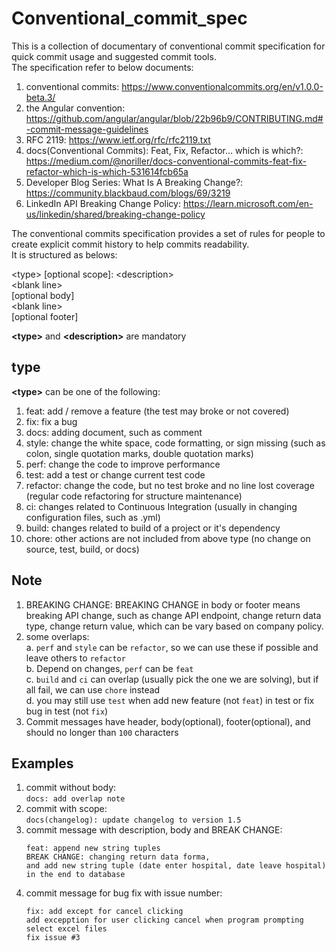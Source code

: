# Conventional_commit_spec
This is a collection of documentary of conventional commit specification for quick commit usage and suggested commit tools.<br >
The specification refer to below documents:<br >
1. conventional commits: https://www.conventionalcommits.org/en/v1.0.0-beta.3/<br >
2. the Angular convention: https://github.com/angular/angular/blob/22b96b9/CONTRIBUTING.md#-commit-message-guidelines<br >
3. RFC 2119: https://www.ietf.org/rfc/rfc2119.txt<br >
4. docs(Conventional Commits): Feat, Fix, Refactor… which is which?: https://medium.com/@noriller/docs-conventional-commits-feat-fix-refactor-which-is-which-531614fcb65a<br >
5. Developer Blog Series: What Is A Breaking Change?: https://community.blackbaud.com/blogs/69/3219 <br >
6. LinkedIn API Breaking Change Policy: https://learn.microsoft.com/en-us/linkedin/shared/breaking-change-policy<br >

The conventional commits specification provides a set of rules for people to create explicit commit history to help commits readability.<br >
It is structured as belows:<br >

&lt;type&gt; [optional scope]: &lt;description&gt;<br >
&lt;blank line&gt;<br >
[optional body]<br >
&lt;blank line&gt;<br >
[optional footer]<br >

__&lt;type&gt;__ and __&lt;description&gt;__ are mandatory<br >

## type<br >
__&lt;type&gt;__ can be one of the following:<br >
1. feat: add / remove a feature (the test may broke or not covered)<br >
2. fix: fix a bug<br >
3. docs: adding document, such as comment<br >
4. style: change the white space, code formatting, or sign missing (such as colon, single quotation marks, double quotation marks)<br >
5. perf: change the code to improve performance<br >
6. test: add a test or change current test code<br >
7. refactor: change the code, but no test broke and no line lost coverage (regular code refactoring for structure maintenance)<br >
8. ci: changes related to Continuous Integration (usually in changing configuration files, such as .yml)<br >
9. build: changes related to build of a project or it's dependency<br >
10. chore: other actions are not included from above type (no change on source, test, build, or docs)<br >

## Note<br >
1. BREAKING CHANGE: BREAKING CHANGE in body or footer means breaking API change, such as change API endpoint, change return data type, change return value, which can be vary based on company policy.<br >
2. some overlaps:<br >
   a. `perf` and `style` can be `refactor`, so we can use these if possible and leave others to `refactor`<br >
   b. Depend on changes, `perf` can be `feat`<br >
   c. `build` and `ci` can overlap (usually pick the one we are solving), but if all fail, we can use `chore` instead<br >
   d. you may still use `test` when add new feature (not `feat`) in test or fix bug in test (not `fix`)<br >
3. Commit messages have header, body(optional), footer(optional), and should no longer than `100` characters<br >
   
## Examples<br >
1. commit without body:<br >
   `docs: add overlap note`<br >
2. commit with scope:<br >
   `docs(changelog): update changelog to version 1.5`<br >
3. commit message with description, body and BREAK CHANGE:<br >
   ```
   feat: append new string tuples
   BREAK CHANGE: changing return data forma,
   and add new string tuple (date enter hospital, date leave hospital) in the end to database
   ```
5. commit message for bug fix with issue number:<br >
   ```
   fix: add except for cancel clicking
   add excepption for user clicking cancel when program prompting select excel files
   fix issue #3
   ```
   




